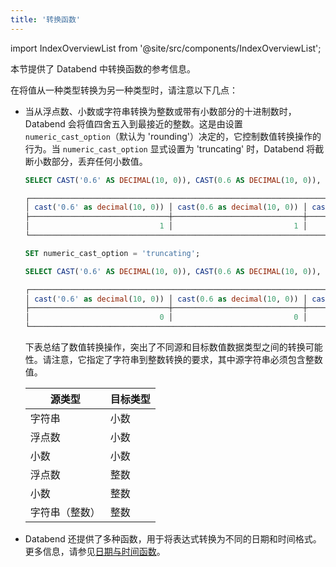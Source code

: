```yaml
---
title: '转换函数'
---
```


import IndexOverviewList from '@site/src/components/IndexOverviewList';

本节提供了 Databend 中转换函数的参考信息。

<IndexOverviewList />

在将值从一种类型转换为另一种类型时，请注意以下几点：

- 当从浮点数、小数或字符串转换为整数或带有小数部分的十进制数时，Databend 会将值四舍五入到最接近的整数。这是由设置 `numeric_cast_option`（默认为 'rounding'）决定的，它控制数值转换操作的行为。当 `numeric_cast_option` 显式设置为 'truncating' 时，Databend 将截断小数部分，丢弃任何小数值。

    ```sql title='示例：'
    SELECT CAST('0.6' AS DECIMAL(10, 0)), CAST(0.6 AS DECIMAL(10, 0)), CAST(1.5 AS INT);

    ┌──────────────────────────────────────────────────────────────────────────────────┐
    │ cast('0.6' as decimal(10, 0)) │ cast(0.6 as decimal(10, 0)) │ cast(1.5 as int32) │
    ├───────────────────────────────┼─────────────────────────────┼────────────────────┤
    │                             1 │                           1 │                  2 │
    └──────────────────────────────────────────────────────────────────────────────────┘

    SET numeric_cast_option = 'truncating';

    SELECT CAST('0.6' AS DECIMAL(10, 0)), CAST(0.6 AS DECIMAL(10, 0)), CAST(1.5 AS INT);

    ┌──────────────────────────────────────────────────────────────────────────────────┐
    │ cast('0.6' as decimal(10, 0)) │ cast(0.6 as decimal(10, 0)) │ cast(1.5 as int32) │
    ├───────────────────────────────┼─────────────────────────────┼────────────────────┤
    │                             0 │                           0 │                  1 │
    └──────────────────────────────────────────────────────────────────────────────────┘
    ```

    下表总结了数值转换操作，突出了不同源和目标数值数据类型之间的转换可能性。请注意，它指定了字符串到整数转换的要求，其中源字符串必须包含整数值。

    | 源类型         | 目标类型     |
    |----------------|-------------|
    | 字符串         | 小数        |
    | 浮点数         | 小数        |
    | 小数           | 小数        |
    | 浮点数         | 整数        |
    | 小数           | 整数        |
    | 字符串（整数） | 整数        |


- Databend 还提供了多种函数，用于将表达式转换为不同的日期和时间格式。更多信息，请参见[日期与时间函数](../05-datetime-functions/index.md)。